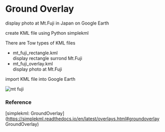 Ground Overlay
===============

display photo at Mt.Fuji in Japan on Google Earth

create KML file using Python simplekml

There are Tow types of KML files
- mt_fuji_rectangle.kml  
display rectangle surrond Mt.Fuji   
- mt_fuji_overlay.kml  
display photo at Mt.Fuji  

import KML file into Google Earth

![mt fuji]()


### Reference
[simplekml: GroundOverlay](https://simplekml.readthedocs.io/en/latest/overlays.html#groundoverlay
GroundOverlay)


